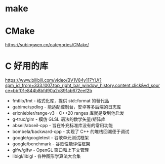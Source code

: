 # make


# CMake

https://subingwen.cn/categories/CMake/



# C 好用的库

https://www.bilibili.com/video/BV1V84y117YU/?spm_id_from=333.1007.top_right_bar_window_history.content.click&vd_source=bbf01e844b8bfd90a2c891ab672eef2b

* fmtlib/fmt - 格式化库，提供 std::format 的替代品
* gabime/spdlog - 能适配控制台，安卓等多后端的日志库
* ericniebler/range-v3 - C++20 ranges 库就是受到他启发
* g-truc/glm - 模仿 GLSL 语法的数学矢量/矩阵库
* abseil/abseil-cpp - 旨在补充标准库没有的常用功能
* bombela/backward-cpp - 实现了 C++ 的堆栈回溯便于调试
* google/googletest - 谷歌单元测试框架
* google/benchmark - 谷歌性能评估框架
* glfw/glfw - OpenGL 窗口和上下文管理
* libigl/libigl - 各种图形学算法大合集
